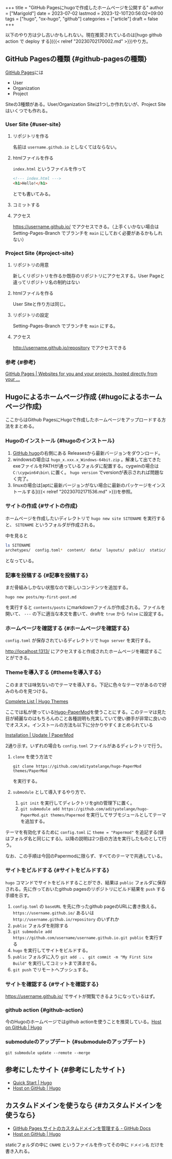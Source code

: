 +++
title = "GitHub Pagesにhugoで作成したホームページを公開する"
author = ["Marigold"]
date = 2023-07-02
lastmod = 2023-12-10T20:56:02+09:00
tags = ["hugo", "ox-hugo", "github"]
categories = ["article"]
draft = false
+++

以下のやり方は少し古いかもしれない。現在推奨されているのは[hugo github action で deploy する]({{< relref "20230702170002.md" >}})やり方。


## GitHub Pagesの種類 {#github-pagesの種類}

[GitHub Pages](https://pages.github.com/)には

-   User
-   Organization
-   Project

Siteの3種類がある。User/Organization Siteは1つしか作れないが、Project Siteはいくつでも作れる。


### User Site {#user-site}

1.  リポジトリを作る

    名前は `username.github.io` としなくてはならない。
2.  htmlファイルを作る

    `index.html` というファイルを作って
    ```html
    <!--- index.html --->
    <h1>Hello!</h1>
    ```
    とでも書いてみる。
3.  コミットする
4.  アクセス

    <https://username.github.io/> でアクセスできる。（上手くいかない場合はSetting-Pages-Branch でブランチを `main` にしておく必要があるかもしれない）


### Project Site {#project-site}

1.  リポジトリの用意

    新しくリポジトリを作るか既存のリポジトリにアクセスする。User Pageと違ってリポジトリ名の制約はない
2.  htmlファイルを作る

    User Siteと作り方は同じ。
3.  リポジトリの設定

    Setting-Pages-Branch でブランチを `main` にする。
4.  アクセス

    <http://username.github.io/repository> でアクセスできる


### 参考 {#参考}

[GitHub Pages | Websites for you and your projects, hosted directly from your ...](https://pages.github.com/)


## Hugoによるホームページ作成 {#hugoによるホームページ作成}

ここからはGithub PagesにHugoで作成したホームページをアップロードする方法をまとめる。


### Hugoのインストール {#hugoのインストール}

1.  [GitHub hugo](https://github.com/gohugoio/hugo)の右側にある Releasesから最新バージョンをダウンロード。
2.  windowsの場合は `hugo_x.xxx.x_Windows-64bit.zip` 。解凍して出てきたexeファイルをPATHが通っているフォルダに配置する。cygwinの場合は `C:\cygwin64\bin\` に置く。
    `hugo version` でversionが表示されれば問題なく完了。
3.  linuxの場合は[aptに最新バージョンがない場合に最新のパッケージをインストールする]({{< relref "20230702171536.md" >}})を参照。


### サイトの作成 {#サイトの作成}

ホームページを作成したいディレクトリで `hugo new site SITENAME` を実行すると、 `SITENAME` というフォルダが作成される。

中を見ると

```bash
ls SITENAME
archetypes/  config.toml*  content/  data/  layouts/  public/  static/  themes/
```

となっている。


### 記事を投稿する {#記事を投稿する}

まだ骨組みしかない状態なので新しいコンテンツを追加する。

```shell
hugo new posts/my-first-post.md
```

を実行すると `contents/posts` にmarkdownファイルが作成される。ファイルを開いて、 `---` の下に適当な本文を書いて、draftを `true` から `false` に設定する。


### ホームページを確認する {#ホームページを確認する}

`config.toml` が保存されているディレクトリで `hugo server` を実行する。

<http://localhost:1313/> にアクセスすると作成されたホームページを確認することができる。


### Themeを導入する {#themeを導入する}

このままでは味気ないのでテーマを導入する。下記に色々なテーマがあるので好みのものを見つける。

[Complete List | Hugo Themes](https://themes.gohugo.io/)

ここでは私が使っている[Hugo-PaperMod](https://github.com/adityatelange/hugo-PaperMod)を使うことにする。このテーマは見た目が綺麗なのはもちろんのこと各種説明も充実していて使い勝手が非常に良いのでオススメ。インストールの方法も以下に分かりやすくまとめられている

[Installation | Update | PaperMod](https://adityatelange.github.io/hugo-PaperMod/posts/papermod/papermod-installation/)

2通り示す。いずれの場合も `config.toml` ファイルがあるディレクトリで行う。

1.  `clone` を使う方法で
    ```shell
    git clone https://github.com/adityatelange/hugo-PaperMod themes/PaperMod
    ```
    を実行する。

2.  `submodule` として導入するやり方で、
    1.  `git init` を実行してディレクトリをgitの管理下に置く。
    2.  `git submodule add https://github.com/adityatelange/hugo-PaperMod.git themes/Papermod` を実行してサブモジュールとしてテーマを追加する。

テーマを有効化するために `config.toml` に `theme = "Papermod"` を追記する(値はフォルダ名と同じにする)。以降の説明は2つ目の方法を実行したものとして行う。

なお、この手順は今回のPapermodに限らず、すべてのテーマで共通している。


### サイトをビルドする {#サイトをビルドする}

`hugo` コマンドでサイトをビルドすることができ、結果は `public` フォルダに保存される。先に作っておいたgithub pagesのリポジトリにビルド結果を `push` する手順を示す。

1.  `config.toml` の `baseURL` を先に作ったgithub pageのURLに書き換える。
    `https://username.github.io/` あるいは `http://username.github.io/repository` のいずれか
2.  `public` フォルダを削除する
3.  `git submodule add https://github.com/username/username.github.io.git public` を実行する
4.  `hugo` を実行してサイトをビルドする。
5.  `public` フォルダに入り `git add .` 、 `git commit -m "My First Site Build"` を実行してコミットまで済ませる。
6.  `git push` でリモートへプッシュする。


### サイトを確認する {#サイトを確認する}

<https://username.github.io/> でサイトが閲覧できるようになっているはず。


### github action {#github-action}

今のHugoのホームページではgithub actionを使うことを推奨している。[Host on GitHub | Hugo](https://gohugo.io/hosting-and-deployment/hosting-on-github/)


### submoduleのアップデート {#submoduleのアップデート}

```shell
git submodule update --remote --merge
```


## 参考にしたサイト {#参考にしたサイト}

-   [Quick Start | Hugo](https://gohugo.io/getting-started/quick-start/)
-   [Host on GitHub | Hugo](https://gohugo.io/hosting-and-deployment/hosting-on-github/)


## カスタムドメインを使うなら {#カスタムドメインを使うなら}

-   [GitHub Pages サイトのカスタムドメインを管理する - GitHub Docs](https://docs.github.com/ja/pages/configuring-a-custom-domain-for-your-github-pages-site/managing-a-custom-domain-for-your-github-pages-site)
-   [Host on GitHub | Hugo](https://gohugo.io/hosting-and-deployment/hosting-on-github/)

staticフォルダの中に `CNAME` というファイルを作ってその中に `ドメイン名` だけを書き入れる。
